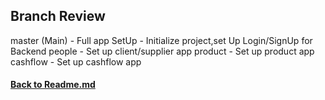 ## Branch Review
master (Main)
    - Full app
SetUp
    - Initialize project,set Up Login/SignUp for Backend
people
    - Set up client/supplier app
product
    - Set up product app
cashflow
    - Set up cashflow app


#### [Back to Readme.md](/Readme.md) 